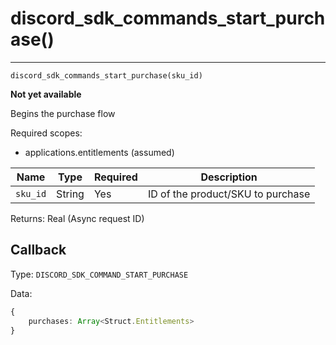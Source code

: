 # discord_sdk_commands_start_purchase()
---
`discord_sdk_commands_start_purchase(sku_id)`

**Not yet available**

Begins the purchase flow

Required scopes:
- applications.entitlements (assumed)

| Name | Type | Required | Description |
| - | - | - | - |
| `sku_id` | String | Yes | ID of the product/SKU to purchase |

Returns: Real (Async request ID)

## Callback

Type: `DISCORD_SDK_COMMAND_START_PURCHASE`

Data: 

```ts
{
    purchases: Array<Struct.Entitlements>
}
```